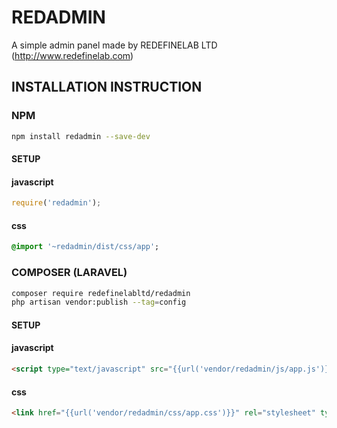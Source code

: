 # REDADMIN

A simple admin panel made by REDEFINELAB LTD (http://www.redefinelab.com)

## INSTALLATION INSTRUCTION

### NPM

```bash
npm install redadmin --save-dev
```

#### SETUP

#### javascript

```javascript
require('redadmin');
```

#### css

```sass
@import '~redadmin/dist/css/app';
```

### COMPOSER (LARAVEL)

```bash
composer require redefinelabltd/redadmin
php artisan vendor:publish --tag=config
```

#### SETUP

#### javascript

```html
<script type="text/javascript" src="{{url('vendor/redadmin/js/app.js')}}"></script>
```

#### css

```html
<link href="{{url('vendor/redadmin/css/app.css')}}" rel="stylesheet" type="text/css">
```